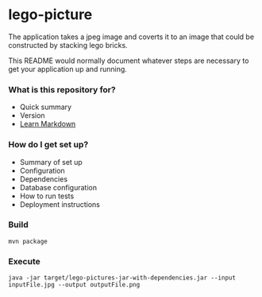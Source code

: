 # lego-picture #

The application takes a jpeg image and coverts it to an image that could be constructed by stacking lego bricks.

This README would normally document whatever steps are necessary to get your application up and running.

### What is this repository for? ###

* Quick summary
* Version
* [Learn Markdown](https://bitbucket.org/tutorials/markdowndemo)

### How do I get set up? ###

* Summary of set up
* Configuration
* Dependencies
* Database configuration
* How to run tests
* Deployment instructions

### Build ###
`mvn package`

### Execute ###
`java -jar target/lego-pictures-jar-with-dependencies.jar --input inputFile.jpg --output outputFile.png`